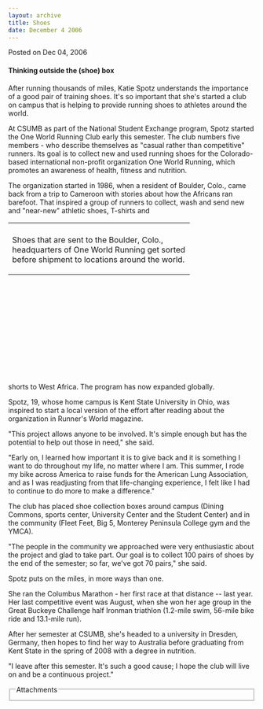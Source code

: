 ```yaml
---
layout: archive
title: Shoes
date: December 4 2006
---
```





<span class="date">Posted on Dec 04, 2006    </span>
<h4>Thinking outside the (shoe) box</h4>
<p>After running thousands of miles, Katie Spotz understands the
importance of a good pair of training shoes. It&apos;s so important that
she&apos;s started a club on campus that is helping to provide running
shoes to athletes around the world.</p>
<p>At CSUMB as part of the National Student Exchange program, Spotz
started the One World Running Club early this semester. The club
numbers five members - who describe themselves as &quot;casual rather
than competitive&quot; runners. Its goal is to collect new and used
running shoes for the Colorado-based international non-profit
organization One World Running, which promotes an awareness of
health, fitness and nutrition.</p>
<p>The organization started in 1986, when a resident of Boulder,
Colo., came back from a trip to Cameroon with stories about how the
Africans ran barefoot. That inspired a group of runners to collect,
wash and send new and &quot;near-new&quot; athletic shoes, T-shirts and</p>
<table style="width:370px; height:309px">
<tr class="odd">
<td/>
</tr>
<tr class="even">
<td>
<p>Shoes that are sent to the Boulder, Colo., headquarters of One
World Running get sorted before shipment to locations around the
world.</p>
</td>
</tr>
</table>
shorts to West Africa. The program has now expanded globally.
<p>Spotz, 19, whose home campus is Kent State University in Ohio,
was inspired to start a local version of the effort after reading
about the organization in Runner&apos;s World magazine.</p>
<p>&quot;This project allows anyone to be involved. It&apos;s simple enough
but has the potential to help out those in need,&quot; she said.</p>
<p>&quot;Early on, I learned how important it is to give back and it is
something I want to do throughout my life, no matter where I am.
This summer, I rode my bike across America to raise funds for the
American Lung Association, and as I was readjusting from that
life-changing experience, I felt like I had to continue to do more
to make a difference.&quot;</p>
<p>The club has placed shoe collection boxes around campus (Dining
Commons, sports center, University Center and the Student Center)
and in the community (Fleet Feet, Big 5, Monterey Peninsula College
gym and the YMCA).</p>
<p>&quot;The people in the community we approached were very
enthusiastic about the project and glad to take part. Our goal is
to collect 100 pairs of shoes by the end of the semester; so far,
we&apos;ve got 70 pairs,&quot; she said.</p>
<p>Spotz puts on the miles, in more ways than one.</p>
<p>She ran the Columbus Marathon - her first race at that distance
-- last year. Her last competitive event was August, when she won
her age group in the Great Buckeye Challenge half Ironman triathlon
(1.2-mile swim, 56-mile bike ride and 13.1-mile run).</p>
<p>After her semester at CSUMB, she&apos;s headed to a university in
Dresden, Germany, then hopes to find her way to Australia before
graduating from Kent State in the spring of 2008 with a degree in
nutrition.</p>
<p>&quot;I leave after this semester. It&apos;s such a good cause; I hope the
club will live on and be a continuous project.&quot;</p>
<fieldset class="fieldgroup group-attachments">
<legend>Attachments</legend>
<div class="field field-type-emvideo field-field-attach-video">
<div class="field-items">
<div class="field-item odd">
<div class="emvideo emvideo-video emvideo-"/>
</div>
</div>
</div>
</fieldset>





